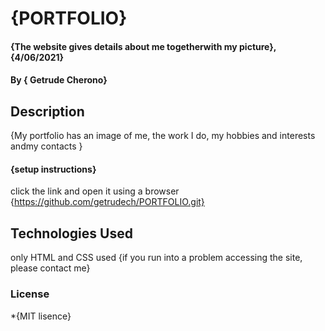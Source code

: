 # {PORTFOLIO}
#### {The website gives details about me togetherwith my picture}, {4/06/2021}
#### By **{ Getrude Cherono}**
## Description
{My portfolio has an image of me, the work I do, my hobbies and interests andmy contacts }

#### {setup instructions}
click the link and open it using a browser
{https://github.com/getrudech/PORTFOLIO.git}

## Technologies Used
only HTML and CSS used
{if you run into a problem accessing the site, please contact me}
### License
*{MIT lisence}
  
